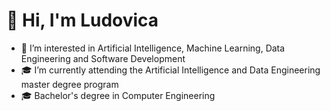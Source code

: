 # 👋 Hi, I'm Ludovica
- 👀 I’m interested in Artificial Intelligence, Machine Learning, Data Engineering and Software Development
- 🎓 I’m currently attending the Artificial Intelligence and Data Engineering master degree program
- 🎓 Bachelor's degree in Computer Engineering
